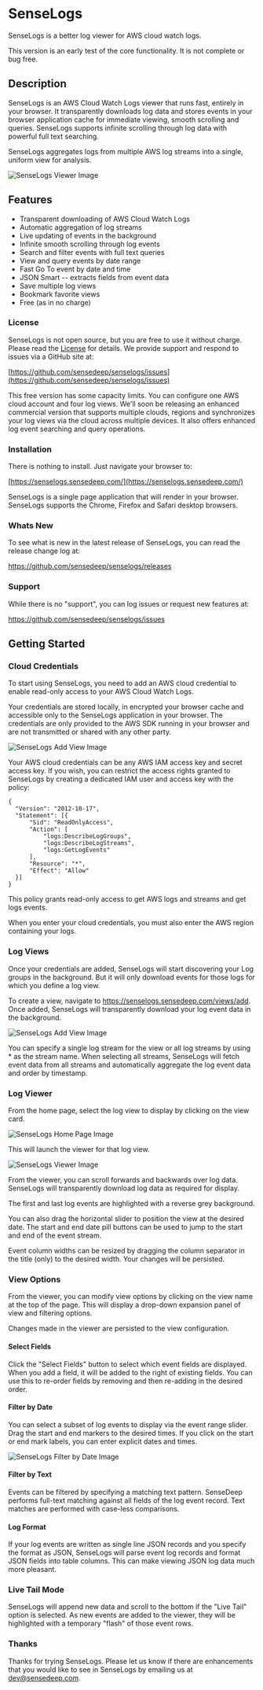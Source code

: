 SenseLogs
===

SenseLogs is a better log viewer for AWS cloud watch logs.

This version is an early test of the core functionality. It is not complete or bug free.

## Description

SenseLogs is an AWS Cloud Watch Logs viewer that runs fast, entirely in your browser. It transparently downloads log data and stores events in your browser application cache for immediate viewing, smooth scrolling and queries. SenseLogs supports infinite scrolling through log data with powerful full text searching.

SenseLogs aggregates logs from multiple AWS log streams into a single, uniform view for analysis.

![SenseLogs Viewer Image](https://raw.githubusercontent.com/sensedeep/senselogs/master/images/viewer.png)

## Features

- Transparent downloading of AWS Cloud Watch Logs
- Automatic aggregation of log streams
- Live updating of events in the background
- Infinite smooth scrolling through log events
- Search and filter events with full text queries
- View and query events by date range
- Fast Go To event by date and time
- JSON Smart -- extracts fields from event data
- Save multiple log views
- Bookmark favorite views
- Free (as in no charge)

### License

SenseLogs is not open source, but you are free to use it without charge. Please read the [License](LICENSE.md) for details. We provide support and respond to issues via a GitHub site at:

[https://github.com/sensedeep/senselogs/issues](https://github.com/sensedeep/senselogs/issues)

This free version has some capacity limits. You can configure one AWS cloud account and four log views.  We'll soon be releasing an enhanced commercial version that supports multiple clouds, regions and synchronizes your log views via the cloud across multiple devices. It also offers enhanced log event searching and query operations.

### Installation

There is nothing to install. Just navigate your browser to:

[https://senselogs.sensedeep.com/](https://senselogs.sensedeep.com/)

SenseLogs is a single page application that will render in your browser. SenseLogs supports the Chrome, Firefox and Safari desktop browsers.

### Whats New

To see what is new in the latest release of SenseLogs, you can read the release change log at:

https://github.com/sensedeep/senselogs/releases

### Support

While there is no "support", you can log issues or request new features at:

https://github.com/sensedeep/senselogs/issues

## Getting Started

### Cloud Credentials

To start using SenseLogs, you need to add an AWS cloud credential to enable read-only access to your AWS Cloud Watch Logs.

Your credentials are stored locally, in encrypted your browser cache and accessible only to the SenseLogs application in your browser. The credentials are only provided to the AWS SDK running in your browser and are not transmitted or shared with any other party.

![SenseLogs Add View Image](https://raw.githubusercontent.com/sensedeep/senselogs/master/images/cloud-add.png)

Your AWS cloud credentials can be any AWS IAM access key and secret access key. If you wish, you can restrict the access rights granted to SenseLogs by creating a dedicated IAM user and access key with the policy:

```
{
  "Version": "2012-10-17",
  "Statement": [{
      "Sid": "ReadOnlyAccess",
      "Action": [
          "logs:DescribeLogGroups",
          "logs:DescribeLogStreams",
          "logs:GetLogEvents"
      ],
      "Resource": "*",
      "Effect": "Allow"
  }]
}
```

This policy grants read-only access to get AWS logs and streams and get logs events.

When you enter your cloud credentials, you must also enter the AWS region containing your logs.

### Log Views

Once your credentials are added, SenseLogs will start discovering your Log groups in the background. But it will only download events for those logs for which you define a log view.

To create a view, navigate to https://senselogs.sensedeep.com/views/add. Once added, SenseLogs will transparently download your log event data in the background.

![SenseLogs Add View Image](https://raw.githubusercontent.com/sensedeep/senselogs/master/images/view-add.png)

You can specify a single log stream for the view or all log streams by using * as the stream name. When selecting all streams, SenseLogs will fetch event data from all streams and automatically aggregate the log event data and order by timestamp.

### Log Viewer

From the home page, select the log view to display by clicking on the view card.

![SenseLogs Home Page Image](https://raw.githubusercontent.com/sensedeep/senselogs/master/images/home.png)

This will launch the viewer for that log view.

![SenseLogs Viewer Image](https://raw.githubusercontent.com/sensedeep/senselogs/master/images/viewer.png)

From the viewer, you can scroll forwards and backwards over log data. SenseLogs will transparently download log data as required for display.

The first and last log events are highlighted with a reverse grey background.

You can also drag the horizontal slider to position the view at the desired date. The start and end date pill buttons can be used to jump to the start and end of the event stream.

Event column widths can be resized by dragging the column separator in the title (only) to the desired width. Your changes will be persisted.

### View Options

From the viewer, you can modify view options by clicking on the view name at the top of the page. This will display a drop-down expansion panel of view and filtering options.

Changes made in the viewer are persisted to the view configuration.

#### Select Fields

Click the "Select Fields" button to select which event fields are displayed. When you add a field, it will be added to the right of existing fields. You can use this to re-order fields by removing and then re-adding in the desired order.

#### Filter by Date

You can select a subset of log events to display via the event range slider. Drag the start and end markers to the desired times. If you click on the start or end mark labels, you can enter explicit dates and times.

![SenseLogs Filter by Date Image](https://raw.githubusercontent.com/sensedeep/senselogs/master/images/viewer-filtering.png)

#### Filter by Text

Events can be filtered by specifying a matching text pattern. SenseDeep performs full-text matching against all fields of the log event record. Text matches are performed with case-less comparisons.

#### Log Format

If your log events are written as single line JSON records and you specify the format as JSON, SenseLogs will parse event log records and format JSON fields into table columns. This can make viewing JSON log data much more pleasant.

### Live Tail Mode

SenseLogs will append new data and scroll to the bottom if the "Live Tail" option is selected. As new events are added to the viewer, they will be highlighted with a temporary "flash" of those event rows.

### Thanks

Thanks for trying SenseLogs. Please let us know if there are enhancements that you would like to see in SenseLogs by emailing us at dev@sensedeep.com.
